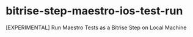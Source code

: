 # bitrise-step-maestro-ios-test-run
[EXPERIMENTAL] Run Maestro Tests as a Bitrise Step on Local Machine
